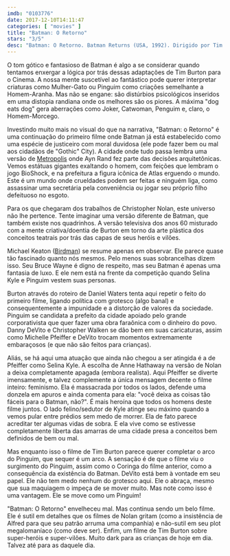 ```yaml
---
imdb: "0103776"
date: 2017-12-10T14:11:47
categories: [ "movies" ]
title: "Batman: O Retorno"
stars: "3/5"
desc: "Batman: O Retorno. Batman Returns (USA, 1992). Dirigido por Tim Burton. Escrito por Bob Kane, Daniel Waters, Sam Hamm. Com Michael Keaton (Batman / Bruce Wayne), Danny DeVito (Penguin / Oswald Cobblepot), Michelle Pfeiffer (Catwoman / Selina Kyle), Christopher Walken (Max Shreck), Michael Gough (Alfred Pennyworth), Michael Murphy (The Mayor), Cristi Conaway (Ice Princess), Andrew Bryniarski (Charles 'Chip' Shreck), Pat Hingle (Commissioner James Gordon)."
---
```

O tom gótico e fantasioso de Batman é algo a se considerar quando tentamos enxergar a lógica por trás dessas adaptações de Tim Burton para o Cinema. A nossa mente suscetível ao fantástico pode querer interpretar criaturas como Mulher-Gato ou Pinguim como criações semelhante a Homem-Aranha. Mas não se engane: são distúrbios psicológicos inseridos em uma distopia randiana onde os melhores são os piores. A máxima "dog eats dog" gera aberrações como Joker, Catwoman, Penguim e, claro, o Homem-Morcego.

Investindo muito mais no visual do que na narrativa, "Batman: o Retorno" é uma continuação do primeiro filme onde Batman já está estabelecido como uma espécie de justiceiro com moral duvidosa (ele pode fazer bem ou mal aos cidadãos de "Gothic" City). A cidade onde tudo passa lembra uma versão de [Metropolis](/metropolis) onde Ayn Rand fez parte das decisões arquitetônicas. Vemos estátuas gigantes exaltando o homem, com feições que lembram o jogo BioShock, e na prefeitura a figura icônica de Atlas erguendo o mundo. Este é um mundo onde crueldades podem ser feitas e ninguém liga, como assassinar uma secretária pela conveniência ou jogar seu próprio filho defeituoso no esgoto.

Para os que chegaram dos trabalhos de Christopher Nolan, este universo não lhe pertence. Tente imaginar uma versão diferente de Batman, que também existe nos quadrinhos. A versão televisiva dos anos 60 misturado com a mente criativa/doentia de Burton em torno da arte plástica dos conceitos teatrais por trás das capas de seus heróis e vilões.

Michael Keaton ([Birdman](/birdman)) se resume apenas em observar. Ele parece quase tão fascinado quanto nós mesmos. Pelo menos suas sobrancelhas dizem isso. Seu Bruce Wayne é digno de respeito, mas seu Batman é apenas uma fantasia de luxo. E ele nem está na frente da competição quando Selina Kyle e Pinguim vestem suas personas.

Burton através do roteiro de Daniel Waters tenta aqui repetir o feito do primeiro filme, ligando política com grotesco (algo banal) e consequentemente a impunidade e a distorção de valores da sociedade. Pinguim se candidata a prefeito da cidade apoiado pelo grande corporativista que quer fazer uma obra faraônica com o dinheiro do povo. Danny DeVito e Christopher Walken se dão bem em suas caricaturas, assim como Michelle Pfeiffer e DeVito trocam momentos extremamente embaraçosos (e que não são feitos para crianças).

Aliás, se há aqui uma atuação que ainda não chegou a ser atingida é a de Pfeiffer como Selina Kyle. A escolha de Anne Hathaway na versão de Nolan a deixa completamente apagada (embora realista). Aqui Pfeiffer se diverte imensamente, e talvez complemente a única mensagem decente o filme inteiro: feminismo. Ela é massacrada por todos os lados, defende uma donzela em apuros e ainda comenta para ela: "você deixa as coisas tão fáceis para o Batman, não?". É mais heroína que todos os homens deste filme juntos. O lado felino/sedutor de Kyle atinge seu máximo quando a vemos pular entre prédios sem medo de morrer. Ela de fato parece acreditar ter algumas vidas de sobra. E ela vive como se estivesse completamente liberta das amarras de uma cidade presa a conceitos bem definidos de bem ou mal.

Mas enquanto isso o filme de Tim Burton parece querer completar o arco do Pinguim, que sequer é um arco. A sensação é de que o filme viu o surgimento do Pinguim, assim como o Coringa do filme anterior, como a consequência da existência do Batman. DeVito está bem à vontade em seu papel. Ele não tem medo nenhum do grotesco aqui. Ele o abraça, mesmo que sua maquiagem o impeça de se mover muito. Mas note como isso é uma vantagem. Ele se move como um Pinguim!

"Batman: O Retorno" envelheceu mal. Mas continua sendo um belo filme. Ele é sutil em detalhes que os filmes de Nolan gritam (como a insistência de Alfred para que seu patrão arruma uma companhia) e não-sutil em seu plot megalomaníaco (como deve ser). Enfim, um filme de Tim Burton sobre super-heróis e super-vilões. Muito dark para as crianças de hoje em dia. Talvez até para as daquele dia.
